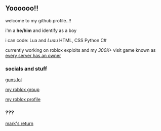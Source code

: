 ## Yoooooo!!
welcome to my github profile..!!

i'm a **he/him** and identify as a boy

i can code:
Lua and *Luau*
HTML, CSS
Python
C#

currently working on roblox exploits and my *300K+* visit game known as [every server has an owner](https://www.roblox.com/games/18192691674/every-server-has-a-owner-remake)

### socials and stuff

[guns.lol](https://guns.lol/sneakytank5)

[my roblox group](https://www.roblox.com/communities/34503619/sneakytank5)

[my roblox profile](https://www.roblox.com/users/2430994819/profile)

### ???

[mark's return](https://replit.com/mark)


<!--
**sneakytank5lol/sneakytank5lol** is a ✨ _special_ ✨ repository because its `README.md` (this file) appears on your GitHub profile.

Here are some ideas to get you started:

- 🔭 I’m currently working on ...
- 🌱 I’m currently learning ...
- 👯 I’m looking to collaborate on ...
- 🤔 I’m looking for help with ...
- 💬 Ask me about ...
- 📫 How to reach me: ...
- 😄 Pronouns: ...
- ⚡ Fun fact: ...
-->
